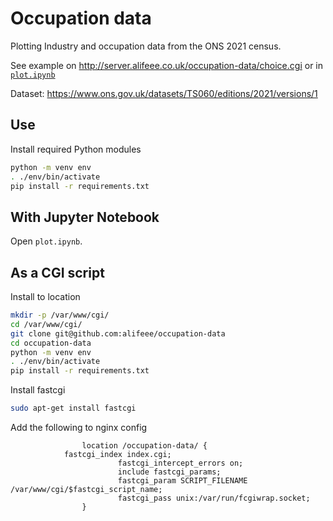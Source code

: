 # Occupation data

Plotting Industry and occupation data from the ONS 2021 census.

See example on <http://server.alifeee.co.uk/occupation-data/choice.cgi> or in [`plot.ipynb`](./plot.ipynb)

Dataset: <https://www.ons.gov.uk/datasets/TS060/editions/2021/versions/1>

## Use

Install required Python modules

```bash
python -m venv env
. ./env/bin/activate
pip install -r requirements.txt
```

## With Jupyter Notebook

Open `plot.ipynb`.

## As a CGI script

Install to location

```bash
mkdir -p /var/www/cgi/
cd /var/www/cgi/
git clone git@github.com:alifeee/occupation-data
cd occupation-data
python -m venv env
. ./env/bin/activate
pip install -r requirements.txt
```

Install fastcgi

```bash
sudo apt-get install fastcgi
```

Add the following to nginx config

```nginx
                location /occupation-data/ {
			fastcgi_index index.cgi;
                        fastcgi_intercept_errors on;
                        include fastcgi_params;
                        fastcgi_param SCRIPT_FILENAME /var/www/cgi/$fastcgi_script_name;
                        fastcgi_pass unix:/var/run/fcgiwrap.socket;
                }
```
